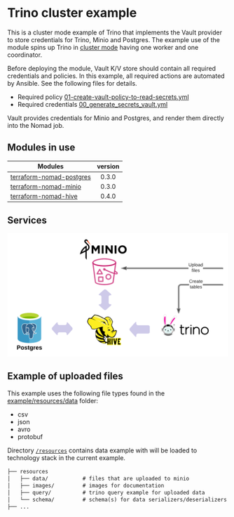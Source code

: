 # Trino cluster example
This is a cluster mode example of Trino that implements the Vault provider to store credentials for Trino, Minio and Postgres.
The example use of the module spins up Trino in [cluster mode](../../conf/nomad/trino.hcl) having one worker and one coordinator.

Before deploying the module, Vault K/V store should contain all required credentials and policies.
In this example, all required actions are automated by Ansible. See the following files for details.

- Required policy [01-create-vault-policy-to-read-secrets.yml](../../dev/vagrant/bootstrap/vault/post/01-create-vault-policy-to-read-secrets.yml)
- Required credentials [00_generate_secrets_vault.yml](../../dev/ansible/00_generate_secrets_vault.yml)

Vault provides credentials for Minio and Postgres, and render them directly into the Nomad job.

## Modules in use
| Modules       | version       |
| ------------- |:-------------:|
| [terraform-nomad-postgres](https://github.com/skatteetaten/terraform-nomad-postgres) | 0.3.0 |
| [terraform-nomad-minio](https://github.com/skatteetaten/terraform-nomad-minio) | 0.3.0 |
| [terraform-nomad-hive](https://github.com/skatteetaten/terraform-nomad-hive) | 0.4.0 |

## Services
![img](../resources/images/terraform-nomad-trino.png)

## Example of uploaded files
This example uses the following file types found in the [example/resources/data](../resources/data) folder:
- csv
- json
- avro
- protobuf

Directory [`/resources`](../resources) contains data example with will be loaded to technology stack in the current example.

```text
├── resources
│   ├── data/           # files that are uploaded to minio
│   ├── images/         # images for documentation
│   ├── query/          # trino query example for uploaded data
│   └── schema/         # schema(s) for data serializers/deserializers
├── ...
```
